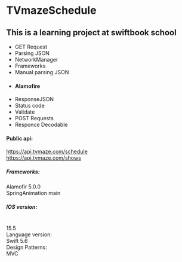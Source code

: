 # TVmazeSchedule

## This is a learning project at swiftbook school

+ GET Request
+ Parsing JSON
+ NetworkManager
+ Frameworks
+ Manual parsing JSON
+ #### Alamofire
+ ResponseJSON
+ Status code
+ Validate
+ POST Requests
+ Responce Decodable

#### Public api:
https://api.tvmaze.com/schedule  <br/>https://api.tvmaze.com/shows

##### Frameworks: 
Alamofir 5.0.0<br/>SpringAnimation main

##### IOS version: 
<br/>15.5<br/>Language version:<br/>Swift 5.6<br/>Design Patterns:<br/>MVC 

